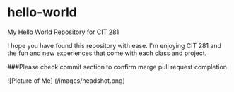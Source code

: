 # hello-world
My Hello World Repository for CIT 281

I hope you have found this repository with ease. I'm enjoying CIT 281 and the fun and new experiences that come with each class and project.

###Please check commit section to confirm merge pull request completion

![Picture of Me]
(/images/headshot.png)
